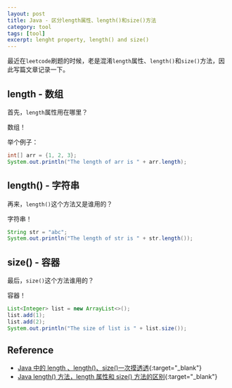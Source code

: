 ```yaml
---
layout: post
title: Java - 区分length属性、length()和size()方法
category: tool
tags: [tool]
excerpt: lenght property, length() and size()
---
```


最近在`leetcode`刷题的时候，老是混淆`length`属性、`length()`和`size()`方法，因此写篇文章记录一下。  


## length - 数组  

首先，`length`属性用在哪里？  

数组！  

举个例子：  

``` java
int[] arr = {1, 2, 3};
System.out.println("The length of arr is " + arr.length);
```

## length() - 字符串  

再来，`length()`这个方法又是谁用的？  

字符串！  

``` java
String str = "abc";
System.out.println("The length of str is " + str.length());
```

## size() - 容器  

最后，`size()`这个方法谁用的？  

容器！  


``` java
List<Integer> list = new ArrayList<>();
list.add(1);
list.add(2);
System.out.println("The size of list is " + list.size());
```

## Reference  
- [Java 中的 length 、length()、size()一次摸透透](https://medium.com/cubemail88/java-%E4%B8%AD%E7%9A%84-length-length-size-%E4%B8%80%E6%AC%A1%E6%91%B8%E9%80%8F%E9%80%8F-24b82cb41e22){:target="_blank"}  
- [Java length() 方法，length 属性和 size() 方法的区别](https://www.runoob.com/note/20596){:target="_blank"}  